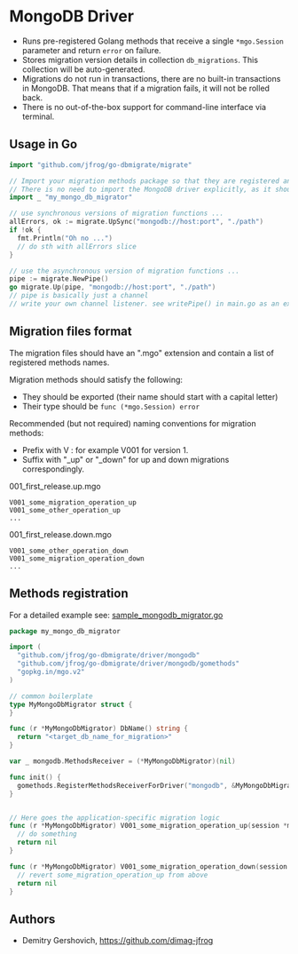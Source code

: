 # MongoDB Driver

* Runs pre-registered Golang methods that receive a single `*mgo.Session` parameter and return `error` on failure.
* Stores migration version details in collection ``db_migrations``.
  This collection will be auto-generated.
* Migrations do not run in transactions, there are no built-in transactions in MongoDB.
  That means that if a migration fails, it will not be rolled back.
* There is no out-of-the-box support for command-line interface via terminal.

## Usage in Go

```go
import "github.com/jfrog/go-dbmigrate/migrate"

// Import your migration methods package so that they are registered and available for the MongoDB driver.
// There is no need to import the MongoDB driver explicitly, as it should already be imported by your migration methods package.
import _ "my_mongo_db_migrator"

// use synchronous versions of migration functions ...
allErrors, ok := migrate.UpSync("mongodb://host:port", "./path")
if !ok {
  fmt.Println("Oh no ...")
  // do sth with allErrors slice
}

// use the asynchronous version of migration functions ...
pipe := migrate.NewPipe()
go migrate.Up(pipe, "mongodb://host:port", "./path")
// pipe is basically just a channel
// write your own channel listener. see writePipe() in main.go as an example.
```

## Migration files format

The migration files should have an ".mgo" extension and contain a list of registered methods names.

Migration methods should satisfy the following:
* They should be exported (their name should start with a capital letter) 
* Their type should be `func (*mgo.Session) error`

Recommended (but not required) naming conventions for migration methods:
* Prefix with V<version> : for example V001 for version 1. 
* Suffix with "_up" or "_down" for up and down migrations correspondingly.

001_first_release.up.mgo
```
V001_some_migration_operation_up
V001_some_other_operation_up
...
```

001_first_release.down.mgo
```
V001_some_other_operation_down
V001_some_migration_operation_down
...
```


## Methods registration

For a detailed example see: [sample_mongodb_migrator.go](https://github.com/jfrog/go-dbmigrate/blob/master/driver/mongodb/example/sample_mongdb_migrator.go)

```go
package my_mongo_db_migrator

import (
  "github.com/jfrog/go-dbmigrate/driver/mongodb"
  "github.com/jfrog/go-dbmigrate/driver/mongodb/gomethods"
  "gopkg.in/mgo.v2"
)

// common boilerplate
type MyMongoDbMigrator struct {
}

func (r *MyMongoDbMigrator) DbName() string {
  return "<target_db_name_for_migration>"
}

var _ mongodb.MethodsReceiver = (*MyMongoDbMigrator)(nil)

func init() {
  gomethods.RegisterMethodsReceiverForDriver("mongodb", &MyMongoDbMigrator{})
}


// Here goes the application-specific migration logic
func (r *MyMongoDbMigrator) V001_some_migration_operation_up(session *mgo.Session) error {
  // do something
  return nil
}

func (r *MyMongoDbMigrator) V001_some_migration_operation_down(session *mgo.Session) error {
  // revert some_migration_operation_up from above
  return nil
}

```

## Authors

* Demitry Gershovich, https://github.com/dimag-jfrog

